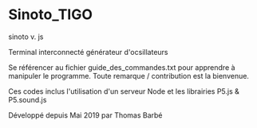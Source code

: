 # Sinoto_TIGO
sinoto v. js

Terminal interconnecté générateur d'ocsillateurs

Se référencer au fichier guide_des_commandes.txt pour apprendre à manipuler le programme.
Toute remarque / contribution est la bienvenue.

Ces codes inclus l'utilisation d'un serveur Node et les librairies P5.js & P5.sound.js

Développé depuis Mai 2019 par Thomas Barbé
